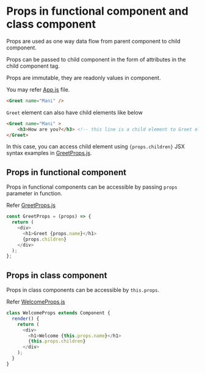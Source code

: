 # Props in functional component and class component

Props are used as one way data flow from parent component to child component.

Props can be passed to child component in the form of attributes in the child component tag.

Props are immutable, they are readonly values in component.

You may refer [App.js](./../src/App.js) file.

```HTML
<Greet name="Mani" />
```

`Greet` element can also have child elements like below

```HTML
<Greet name="Mani" >
    <h3>How are you?</h3> <!-- this line is a child element to Greet element -->
</Greet>
```

In this case, you can access child element using `{props.children}` JSX syntax examples in [GreetProps.js](./src/../../src/props/GreetProps.js).

## Props in functional component

Props in functional components can be accessible by passing `props` parameter in function.

Refer [GreetProps.js](./src/../../src/props/GreetProps.js)

```javascript
const GreetProps = (props) => {
  return (
    <div>
      <h1>Greet {props.name}</h1>
      {props.children}
    </div>
  );
};
```

## Props in class component

Props in class components can be accessible by `this.props`.

Refer [WelcomeProps.js](./src/../../src/props/WelcomeProps.js)

```js
class WelcomeProps extends Component {
  render() {
    return (
      <div>
        <h1>Welcome {this.props.name}</h1>
        {this.props.children}
      </div>
    );
  }
}
```
